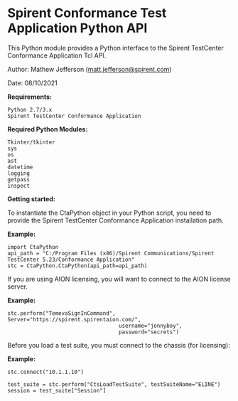 # Spirent Conformance Test Application Python API

This Python module provides a Python interface to the Spirent TestCenter Conformance Application Tcl API.

Author: Mathew Jefferson (matt.jefferson@spirent.com)

Date: 08/10/2021

**Requirements:**    

    Python 2.7/3.x    
    Spirent TestCenter Conformance Application

**Required Python Modules:**

    Tkinter/tkinter
    sys
    os
    ast
    datetime
    logging
    getpass
    inspect

**Getting started:**
   
To instantiate the CtaPython object in your Python script, you need to provide the Spirent TestCenter Conformance Application installation path.

**Example:**
    
    import CtaPython
    api_path = "C:/Program Files (x86)/Spirent Communications/Spirent TestCenter 5.23/Conformance Application"        
    stc = CtaPython.CtaPython(api_path=api_path)



If you are using AION licensing, you will want to connect to the AION license server.

**Example:**
    
    stc.perform("TemevaSignInCommand", Server="https://spirent.spirentaion.com/", 
                                       username="jonnyboy", 
                                       password="secrets")


Before you load a test suite, you must connect to the chassis (for licensing):

**Example:**
    
    stc.connect("10.1.1.10")

    test_suite = stc.perform("CtsLoadTestSuite", testSuiteName="ELINE")
    session = test_suite["Session"]
